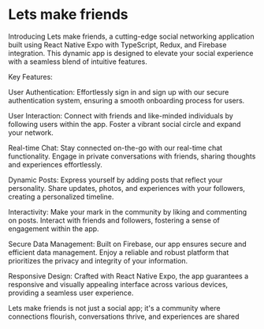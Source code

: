 # Lets make friends
Introducing Lets make friends, a cutting-edge social networking application built using React Native Expo with TypeScript, Redux, and Firebase integration. This dynamic app is designed to elevate your social experience with a seamless blend of intuitive features.

Key Features:

User Authentication:
Effortlessly sign in and sign up with our secure authentication system, ensuring a smooth onboarding process for users.

User Interaction:
Connect with friends and like-minded individuals by following users within the app. Foster a vibrant social circle and expand your network.

Real-time Chat:
Stay connected on-the-go with our real-time chat functionality. Engage in private conversations with friends, sharing thoughts and experiences effortlessly.

Dynamic Posts:
Express yourself by adding posts that reflect your personality. Share updates, photos, and experiences with your followers, creating a personalized timeline.

Interactivity:
Make your mark in the community by liking and commenting on posts. Interact with friends and followers, fostering a sense of engagement within the app.

Secure Data Management:
Built on Firebase, our app ensures secure and efficient data management. Enjoy a reliable and robust platform that prioritizes the privacy and integrity of your information.

Responsive Design:
Crafted with React Native Expo, the app guarantees a responsive and visually appealing interface across various devices, providing a seamless user experience.


Lets make friends is not just a social app; it's a community where connections flourish, conversations thrive, and experiences are shared
